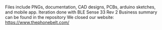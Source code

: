 Files include PNGs, documentation, CAD designs, PCBs, arduino sketches, and mobile app. 
Iteration done with BLE Sense 33 Rev 2
Business summary can be found in the repository
We closed our website: https://www.thephonebelt.com/
